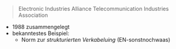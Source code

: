 > Electronic Industries Alliance
> Telecommunication Industries Association


- $1988$ zusammengelegt
- bekanntestes Beispiel:
	- Norm zur _strukturierten Verkabeluing_ (EN-sonstnochwaas)